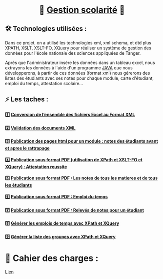 <div align="center">
  <strong><h1>🏫 <a href="https://github.com/YounesseELH/Gestion-scolarite">Gestion scolarité</a> 🏫 </h1></strong>
</div>

## 🛠 Technologies utilisées : 
Dans ce projet, on a utilisé les technologies xml, xml schema, et dtd plus XPATH, XSLT, XSLT-FO, XQuery pour réaliser un système de gestion des données pour l'école nationale des sciences appliquées de Tanger.

Après que l'administrateur insère les données dans un tableau excel, nous extrayons les données à l'aide d'un programme [JAVA](https://github.com/YounesseELH/Gestion-scolarite/tree/main/Convertir%20EXCEL%20A%20XML%20AVEC%20JAVA/Programme%20JAVA%20conversion%20EXCEL-XML)  que nous développerons, à partir de ces données (format xml) nous gérerons des listes des étudiants avec ses notes pour chaque module, carte d'étudiant, emploi du temps, attestation scolaire...

## ⚡️ Les taches : 
 <div>
  <strong><h4>1️⃣ <a href="https://github.com/YounesseELH/Gestion-scolarite/tree/main/Convertir%20EXCEL%20A%20XML%20AVEC%20JAVA">Conversion de l’ensemble des fichiers Excel au Format XML</a></h4></strong>
</div>
<div>
  <strong><h4>2️⃣ <a href="https://github.com/YounesseELH/Gestion-scolarite/tree/main/XSD%20ET%20DTD">Validation des documents XML</a></h4></strong>
</div>
<div>
  <strong><h4>3️⃣ <a href="https://github.com/YounesseELH/Gestion-scolarite/tree/main/Publication%20des%20pages%20html">Publication des pages html pour un module : notes des étudiants  avant et apres le rattrapage</a></h4></strong>
</div>

<div>
  <strong><h4>4️⃣ <a href="https://github.com/YounesseELH/Gestion-scolarite/tree/main/Attestation%20reussite">Publication sous format PDF (utilisation de XPath et XSLT-FO et XQuery) : Attestation reussite</a></h4></strong>
</div>
<div>
  <strong><h4>5️⃣ <a href="https://github.com/YounesseELH/Gestion-scolarite/tree/main/Les%20notes%20de%20classe">Publication sous format PDF : Les notes de tous les matieres et de tous les étudiants</a></h4></strong>
</div>
<div>
  <strong><h4>6️⃣ <a href="https://github.com/YounesseELH/Gestion-scolarite/tree/main/Emploi%20du%20temps">Publication sous format PDF : Emploi du temps</a></h4></strong>
</div>

<div>
  <strong><h4>7️⃣ <a href="https://github.com/YounesseELH/Gestion-scolarite/tree/main/Releve%20de%20note%20pour%20etudiant">Publication sous format PDF : Relevés de notes pour un étudiant</a></h4></strong>
</div>

<div>
  <strong><h4>8️⃣ <a href="https://github.com/YounesseELH/Gestion-scolarite/tree/main/Emploi%20du%20tempss">Générer les emplois de temps avec XPath et XQuery</a></h4></strong>
</div>
<strong><h4>9️⃣ <a href="https://github.com/YounesseELH/Gestion-scolarite/tree/main/G%C3%A9n%C3%A9rer%20les%20groupes%20avec%20Query">Générer la liste des groupes avec XPath et XQuery</a></h4></strong>
</div>

# 🔗 Cahier des charges :
[Lien](https://drive.google.com/drive/folders/1OkdwVw6863msOMKMwfA93OmfSFDtYcQG) 

